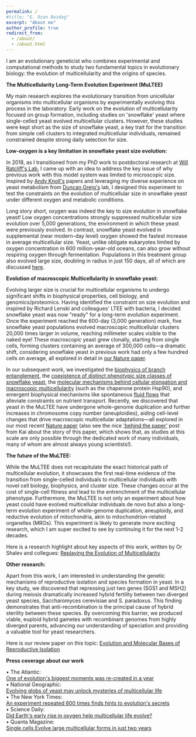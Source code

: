 ```yaml
---
permalink: /
#title: "G. Ozan Bozdag"
excerpt: "About me"
author_profile: true
redirect_from: 
  - /about/
  - /about.html
---
```

I am an evolutionary geneticist who combines experimental and computational methods to study two fundamental topics in evolutionary biology: the evolution of multicellularity and the origins of species.

**The Multicellularity Long-Term Evolution Experiment (MuLTEE)**

My main research explores the evolutionary transition from unicellular organisms into multicellular organisms by experimentally evolving this process in the laboratory. Early work on the evolution of multicellularity focused on group formation, including studies on 'snowflake' yeast where single-celled yeast evolved multicellular clusters. However, these studies were kept short as the size of snowflake yeast, a key trait for the transition from simple cell clusters to integrated multicellular individuals, remained constrained despite strong daily selection for size.

**Low-oxygen is a key limitation in snowflake yeast size evolution:**

In 2018, as I transitioned from my PhD work to postdoctoral research at [Will Ratcliff's Lab](https://ratclifflab.biosci.gatech.edu), I came up with an idea to address the key issue of why previous work with this model system was limited to microscopic size. Inspired by [Andy Knoll's](https://www.oeb.harvard.edu/people/andrew-h-knoll) papers and leveraging my diverse experience on yeast metabolism from [Duncan Greig's](https://profiles.ucl.ac.uk/4336) lab, I designed this experiment to test the constraints on the evolution of multicellular size in snowflake yeast under different oxygen and metabolic conditions.

Long story short, oxygen was indeed the key to size evolution in snowflake yeast! Low oxygen concentrations strongly suppressed multicellular size evolution over 5,000 generations, the environment in which these yeast were previously evolved. In contrast, snowflake yeast evolved in supplemental (near modern-day level) oxygen showed the fastest increase in average multicellular size. Yeast, unlike obligate eukaryotes limited by oxygen concentration in 600 million-year-old oceans, can also grow without respiring oxygen through fermentation. Populations in this treatment group also evolved large size, doubling in radius in just 150 days, all of which are discussed [here](https://doi.org/10.1038/s41467-021-23104-0).

**Evolution of macroscopic Multicellularity in snowflake yeast:**

Evolving larger size is crucial for multicellular organisms to undergo significant shifts in biophysical properties, cell biology, and genomics/proteomics. Having identified the constraint on size evolution and inspired by Richard Lenski and colleagues' LTEE with bacteria, I decided snowflake yeast was now "ready" for a long-term evolution experiment. Once the experiment reached the 600-day (3,000 generation) mark, five snowflake yeast populations evolved macroscopic multicellular clusters 20,000 times larger in volume, reaching millimeter scales visible to the naked eye! These macroscopic yeast grew clonally, starting from single cells, forming clusters containing an average of 300,000 cells—a dramatic shift, considering snowflake yeast in previous work had only a few hundred cells on average, all explored in detail in [our Nature paper](https://doi.org/10.1038/s41586-023-06052-1).

In our subsequent work, we investigated the [biophysics of branch entanglement](https://doi.org/10.1103/PhysRevX.14.011008), the [coexistence of distinct phenotypic size classes of snowflake yeast](https://doi.org/10.1038/s41559-024-02367-y), the [molecular mechanisms behind cellular elongation and macroscopic multicellularity](https://www.science.org/doi/10.1126/sciadv.adn2706) (such as the chaperone protein Hsp90), and emergent biophysical mechanisms like spontaneous [fluid flows](https://pmc.ncbi.nlm.nih.gov/articles/PMC11213004/) that alleviate constraints on nutrient transport. Recently, we discovered that yeast in the MuLTEE have undergone whole-genome duplication and further increases in chromosome copy number (aneuploidies), aiding cell-level changes that drive macroscopic multicellular adaptations—all explored in our most recent [Nature paper](https://doi.org/10.1038/s41586-025-08689-6) (also see the nice ['behind the paper'](https://communities.springernature.com/posts/a-long-term-evolution-experiment-for-whole-genome-duplication?channel_id=behind-the-paper) post from Kai about the story of this paper, which shows that, as studies at this scale are only possible through the dedicated work of many individuals, many of whom are almost always young scientists!).

**The future of the MuLTEE:**

While the MuLTEE does not recapitulate the exact historical path of multicellular evolution, it showcases the first real-time evidence of the transition from single-celled individuals to multicellular individuals with novel cell biology, biophysics, and cluster size. These changes occur at the cost of single-cell fitness and lead to the entrenchment of the multicellular phenotype. Furthermore, the MuLTEE is not only an experiment about how yeast could have evolved multicellular individuals de novo but also a long-term evolution experiment of whole-genome duplication, aneuploidy, and reductive evolution of mitochondria, akin to mitochondrion-related organelles (MROs). This experiment is likely to generate more exciting research, which I am super excited to see by continuing it for the next 1-2 decades.

Here is a research highlight about key aspects of this work, written by Or Shalev and collegues: [Replaying the Evolution of Multicellularity](https://doi.org/10.1016/j.tree.2023.07.007)

**Other research:**

Apart from this work, I am interested in understanding the genetic mechanisms of reproductive isolation and species formation in yeast. In a key study, we discovered that repressing just two genes (SGS1 and MSH2) during meiosis dramatically increased hybrid fertility between two diverged yeast species, Saccharomyces cerevisiae and S. paradoxus. This finding demonstrates that anti-recombination is the principal cause of hybrid sterility between these species. By overcoming this barrier, we produced viable, euploid hybrid gametes with recombinant genomes from highly diverged parents, advancing our understanding of speciation and providing a valuable tool for yeast researchers.

Here is our review paper on this topic: [Evolution and Molecular Bases of Reproductive Isolation](https://doi.org/10.1016/j.gde.2022.101952)

**Press coverage about our work**

• The Atlantic: <br />
[One of evolution's biggest moments was re-created in a year](https://www.theatlantic.com/science/archive/2023/05/multicellular-organism-evolution-yeast-experiment/674030/) <br />
  •	National Geographic: <br />
[Evolving globs of yeast may unlock mysteries of multicellular life](https://www.nationalgeographic.co.uk/science-and-technology/2021/09/evolving-globs-of-yeast-may-unlock-mysteries-of-multicellular-life) <br />
  • The New York Times: <br />
[An experiment repeated 600 times finds hints to evolution's secrets](https://archive.is/1yCVn) <br />
  • Science Daily: <br />
[Did Earth's early rise in oxygen help multicellular life evolve?](https://www.sciencedaily.com/releases/2021/05/210518205459.htm) <br />
  •	Quanta Magazine: <br />
[Single cells Evolve large multicellular forms in just two years](https://www.quantamagazine.org/single-cells-evolve-large-multicellular-forms-in-just-two-years-20210922/)